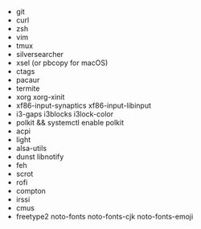 - git
- curl
- zsh
- vim
- tmux
- silversearcher
- xsel (or pbcopy for macOS)
- ctags
- pacaur
- termite
- xorg xorg-xinit
- xf86-input-synaptics xf86-input-libinput
- i3-gaps i3blocks i3lock-color
- polkit && systemctl enable polkit
- acpi
- light
- alsa-utils
- dunst libnotify
- feh
- scrot
- rofi
- compton
- irssi
- cmus
- freetype2 noto-fonts noto-fonts-cjk noto-fonts-emoji
